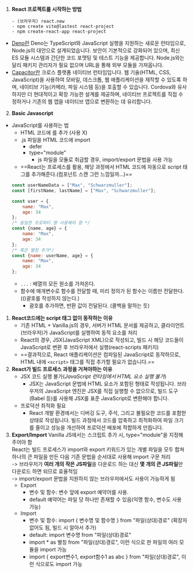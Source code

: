 1. **React 프로젝트를 시작하는 방법**
	```
	- (브라우저) react.new
	- npm create vite@lastest react-project
	- npm create-react-app react-project
	```
- [Deno란](https://kdydesign.github.io/2022/02/17/deno-tutorial/)
	Deno는 TypeScript와 JavaScript 실행을 지원하는 새로운 런타임으로, Node.js의 대안으로 설계되었습니다. 보안이 기본적으로 강화되어 있으며, 최신 ES 모듈 시스템과 간단한 코드 포맷팅 및 테스트 기능을 제공합니다. Node.js와는 달리 패키지 관리자가 필요 없으며 URL을 통해 외부 모듈을 가져옵니다.
- [Capacitor란](https://capacitorjs.com/)
	크로스 플랫폼 네이티브 런타임입니다. 웹 기술(HTML, CSS, JavaScript)을 사용하여 모바일, 데스크톱, 웹 애플리케이션을 제작할 수 있도록 하며, 네이티브 기능(카메라, 파일 시스템 등)을 호출할 수 있습니다. Cordova와 유사하지만 더 현대적이고 확장 가능한 설계를 제공하며, 네이티브 프로젝트를 직접 수정하거나 기존의 웹 앱을 네이티브 앱으로 변환하는 데 유리합니다.
2. **Basic Javascript** 
- JavaScript를 사용하는 법
	- HTML 코드에 <script></script>를 추가 (사용 X)
	- .js 파일을 HTML 코드에 import
		- defer
		- type="module"
			- js 파일을 모듈로 취급할 경우, import/export 문법을 사용 가능
	- ==React는 프로세스를 활용, 해당 과정에서 HTML 코드에 자동으로 script 태그를 추가해준다.(컴포넌트 스캔 그런 느낌일까...)==
	```Javascript
	const userNameData = ["Max", "Schwarzmuller"];
	const [firstName, lastName] = ["Max", "Schwarzmuller"];

	const user = {
		name: "Max",
		age: 34
	};
	/* 동일한 프로퍼티 명 사용해야 함 */
	const {name, age} = {
		name: "Max",
		age: 34
	};
	/* 혹은 별칭 추가*/
	const {name: userName, age} = {
		name: "Max",
		age: 34
	};
	```
	- `...` : 배열의 모든 원소를 가져온다.
	- 함수에 매개변수로 함수를 전달할 때, 미리 정의가 된 함수는 이름만 전달한다.(()괄호를 작성하지 않는다.)
		- 괄호를 추가하면, 반환 값이 전달된다. (콜백을 말하는 듯)
1. **React코드에는 script 태그 없이 동작하는 이유**
	- 기존 HTML + Vanilla.js의 경우, 서버가 HTML 문서를 제공하고, 클라이언트(브라우저)가 JavaScript를 실행하여 동적 요소를 처리
	- React의 경우, JSX(JavaScript XML)으로 작성되고, 빌드 시 해당 코드들이 JavaScript로 변환 후 브라우저에서 실행(react-scripts 패키지)
	- ==결과적으로, React 애플리케이션은 컴파일된 JavaScript로 동작하므로, HTML 내에 `<script>` 태그를 직접 추가할 필요가 없습니다.==
2. **React가 빌드 프로세스 과정을 거쳐야하는 이유**
	- JSX 코드 실행 불가(*JavaScript 런타임에서 HTML 요소 실행 불가*)
		- JSX는 JavaScript 문법에 HTML 요소가 포함된 형태로 작성됩니다. 브라우저의 JavaScript 엔진은 JSX를 직접 실행할 수 없으므로, 빌드 도구(Babel 등)를 사용해 JSX를 표준 JavaScript로 변환해야 합니다.
	- 프로덕션 최적화 필요
		- React 개발 환경에서는 디버깅 도구, 주석, 그리고 불필요한 코드를 포함한 상태로 작성됩니다. 빌드 과정에서 코드를 압축하고 최적화하여 파일 크기를 줄이고 성능을 개선하여 프로덕션 배포에 적합하게 만듭니다.
3. **Export/Import**
	Vanilla JS에서는 스크립트 추가 시, type="module"을 지정해 주어야 함    
	React는 빌드 프로세스가 import와 export 키워드가 있는 개별 파일을 모두 합쳐 하나의 큰 파일을 만든 다음 기존 문법을 순서대로 사용해 import 구문 처리    
		-> 브라우저가 **여러 개의 작은 JS파일**을 다운로드 하는 대신 **몇 개의 큰 JS파일**만 다운로드 하면 되므로 효율적임     
		-> import/export 문법을 지원하지 않는 브라우저에서도 사용이 가능하게 됨
	- Export
		- 변수 및 함수: 변수 앞에 export 예약어를 사용.
		- default 예약어는 파일 당 하나만 존재할 수 있음(익명 함수, 변수도 사용 가능)
	- Import
		- 변수 및 함수: import { 변수명 및 함수명 } from "파일(상대)경로" (확장자 없어도 됨, 빌드 시 알아서 추가)
		- default: import 변수명 from "파일(상대)경로"
		- import * as 별칭 from "파일(상대)경로", 이런 식으로 한 파일의 여러 모듈을 import 가능
		- import { export변수1, export함수1 as abc } from "파일(상대)경로", 이런 식으로도 import 가능